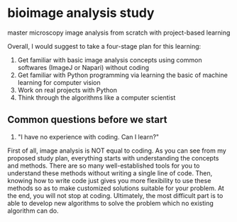 # bioimage analysis study
master microscopy image analysis from scratch with project-based learning

Overall, I would suggest to take a four-stage plan for this learning:
1. Get familiar with basic image analysis concepts using common softwares (ImageJ or Napari) without coding
2. Get familiar with Python programming via learning the basic of machine learning for computer vision
3. Work on real projects with Python 
4. Think through the algorithms like a computer scientist

## Common questions before we start

1. "I have no experience with coding. Can I learn?"

First of all, image analysis is NOT equal to coding. As you can see from my proposed study plan, everything starts with understanding the concepts and methods. There are so many well-established tools for you to understand these methods without writing a single line of code. Then, knowing how to write code just gives you more flexibility to use these methods so as to make customized solutions suitable for your problem. At the end, you will not stop at coding. Ultimately, the most difficult part is to able to develop new algorithms to solve the problem which no existing algorithm can do.
